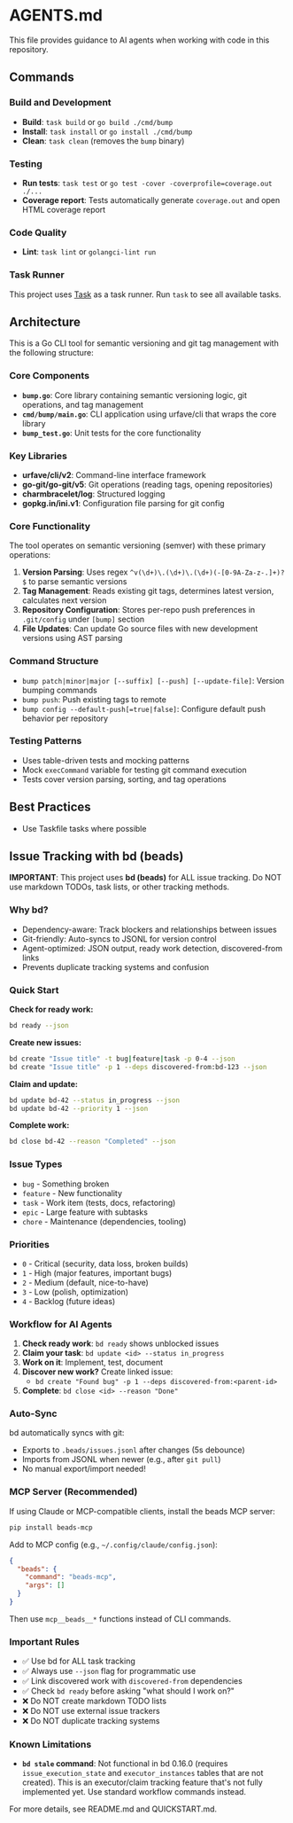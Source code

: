 # AGENTS.md

This file provides guidance to AI agents when working with code in this repository.

## Commands

### Build and Development
- **Build**: `task build` or `go build ./cmd/bump`
- **Install**: `task install` or `go install ./cmd/bump`
- **Clean**: `task clean` (removes the `bump` binary)

### Testing
- **Run tests**: `task test` or `go test -cover -coverprofile=coverage.out ./...`
- **Coverage report**: Tests automatically generate `coverage.out` and open HTML coverage report

### Code Quality
- **Lint**: `task lint` or `golangci-lint run`

### Task Runner
This project uses [Task](https://taskfile.dev) as a task runner. Run `task` to see all available tasks.

## Architecture

This is a Go CLI tool for semantic versioning and git tag management with the following structure:

### Core Components
- **`bump.go`**: Core library containing semantic versioning logic, git operations, and tag management
- **`cmd/bump/main.go`**: CLI application using urfave/cli that wraps the core library
- **`bump_test.go`**: Unit tests for the core functionality

### Key Libraries
- **urfave/cli/v2**: Command-line interface framework
- **go-git/go-git/v5**: Git operations (reading tags, opening repositories)
- **charmbracelet/log**: Structured logging
- **gopkg.in/ini.v1**: Configuration file parsing for git config

### Core Functionality
The tool operates on semantic versioning (semver) with these primary operations:
1. **Version Parsing**: Uses regex `^v(\d+)\.(\d+)\.(\d+)(-[0-9A-Za-z-.]+)?$` to parse semantic versions
2. **Tag Management**: Reads existing git tags, determines latest version, calculates next version
3. **Repository Configuration**: Stores per-repo push preferences in `.git/config` under `[bump]` section
4. **File Updates**: Can update Go source files with new development versions using AST parsing

### Command Structure
- `bump patch|minor|major [--suffix] [--push] [--update-file]`: Version bumping commands
- `bump push`: Push existing tags to remote
- `bump config --default-push[=true|false]`: Configure default push behavior per repository

### Testing Patterns
- Uses table-driven tests and mocking patterns
- Mock `execCommand` variable for testing git command execution
- Tests cover version parsing, sorting, and tag operations

## Best Practices
- Use Taskfile tasks where possible

## Issue Tracking with bd (beads)

**IMPORTANT**: This project uses **bd (beads)** for ALL issue tracking. Do NOT use markdown TODOs, task lists, or other tracking methods.

### Why bd?

- Dependency-aware: Track blockers and relationships between issues
- Git-friendly: Auto-syncs to JSONL for version control
- Agent-optimized: JSON output, ready work detection, discovered-from links
- Prevents duplicate tracking systems and confusion

### Quick Start

**Check for ready work:**
```bash
bd ready --json
```

**Create new issues:**
```bash
bd create "Issue title" -t bug|feature|task -p 0-4 --json
bd create "Issue title" -p 1 --deps discovered-from:bd-123 --json
```

**Claim and update:**
```bash
bd update bd-42 --status in_progress --json
bd update bd-42 --priority 1 --json
```

**Complete work:**
```bash
bd close bd-42 --reason "Completed" --json
```

### Issue Types

- `bug` - Something broken
- `feature` - New functionality
- `task` - Work item (tests, docs, refactoring)
- `epic` - Large feature with subtasks
- `chore` - Maintenance (dependencies, tooling)

### Priorities

- `0` - Critical (security, data loss, broken builds)
- `1` - High (major features, important bugs)
- `2` - Medium (default, nice-to-have)
- `3` - Low (polish, optimization)
- `4` - Backlog (future ideas)

### Workflow for AI Agents

1. **Check ready work**: `bd ready` shows unblocked issues
2. **Claim your task**: `bd update <id> --status in_progress`
3. **Work on it**: Implement, test, document
4. **Discover new work?** Create linked issue:
   - `bd create "Found bug" -p 1 --deps discovered-from:<parent-id>`
5. **Complete**: `bd close <id> --reason "Done"`

### Auto-Sync

bd automatically syncs with git:
- Exports to `.beads/issues.jsonl` after changes (5s debounce)
- Imports from JSONL when newer (e.g., after `git pull`)
- No manual export/import needed!

### MCP Server (Recommended)

If using Claude or MCP-compatible clients, install the beads MCP server:

```bash
pip install beads-mcp
```

Add to MCP config (e.g., `~/.config/claude/config.json`):
```json
{
  "beads": {
    "command": "beads-mcp",
    "args": []
  }
}
```

Then use `mcp__beads__*` functions instead of CLI commands.

### Important Rules

- ✅ Use bd for ALL task tracking
- ✅ Always use `--json` flag for programmatic use
- ✅ Link discovered work with `discovered-from` dependencies
- ✅ Check `bd ready` before asking "what should I work on?"
- ❌ Do NOT create markdown TODO lists
- ❌ Do NOT use external issue trackers
- ❌ Do NOT duplicate tracking systems

### Known Limitations

- **`bd stale` command**: Not functional in bd 0.16.0 (requires `issue_execution_state` and `executor_instances` tables that are not created). This is an executor/claim tracking feature that's not fully implemented yet. Use standard workflow commands instead.

For more details, see README.md and QUICKSTART.md.
